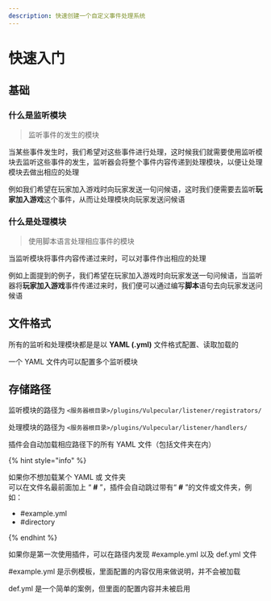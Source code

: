```yaml
---
description: 快速创建一个自定义事件处理系统
---
```


# 快速入门

## 基础

### 什么是监听模块

> 监听事件的发生的模块

当某些事件发生时，我们希望对这些事件进行处理，这时候我们就需要使用监听模块去监听这些事件的发生，监听器会将整个事件内容传递到处理模块，以便让处理模块去做出相应的处理

例如我们希望在玩家加入游戏时向玩家发送一句问候语，这时我们便需要去监听**玩家加入游戏**这个事件，从而让处理模块向玩家发送问候语

### 什么是处理模块

> 使用脚本语言处理相应事件的模块

当监听模块将事件内容传递过来时，可以对事件作出相应的处理

例如上面提到的例子，我们希望在玩家加入游戏时向玩家发送一句问候语，当监听器将**玩家加入游戏**事件传递过来时，我们便可以通过编写**脚本**语句去向玩家发送问候语

## 文件格式

所有的监听和处理模块都是是以 **YAML (.yml)** 文件格式配置、读取加载的

一个 YAML 文件内可以配置多个监听模块

## 存储路径

监听模块的路径为 `<服务器根目录>/plugins/Vulpecular/listener/registrators/`

处理模块的路径为 `<服务器根目录>/plugins/Vulpecular/listener/handlers/`

插件会自动加载相应路径下的所有 YAML 文件（包括文件夹在内）

{% hint style="info" %}

如果你不想加载某个 YAML 或 文件夹<br>
可以在文件名最前面加上 “ **#** ”，插件会自动跳过带有“ **#** ”的文件或文件夹，例如：
- #example.yml
- #directory

{% endhint %}

如果你是第一次使用插件，可以在路径内发现 #example.yml 以及 def.yml 文件

#example.yml 是示例模板，里面配置的内容仅用来做说明，并不会被加载

def.yml 是一个简单的案例，但里面的配置内容并未被启用

